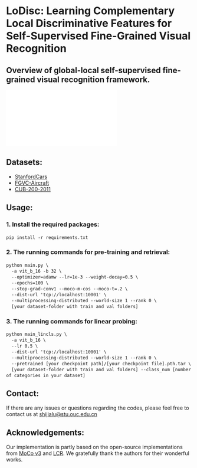# LoDisc: Learning Complementary Local Discriminative Features for Self-Supervised Fine-Grained Visual Recognition
## Overview of global-local self-supervised fine-grained visual recognition framework.
![overview](overview.pdf)

## Datasets:
* [StanfordCars](https://paperswithcode.com/dataset/stanford-cars)
* [FGVC-Aircraft](https://paperswithcode.com/dataset/fgvc-aircraft-1)
* [CUB-200-2011](https://paperswithcode.com/dataset/cub-200-2011)

## Usage:
### 1. Install the required packages:

```
pip install -r requirements.txt
```

### 2. The running commands for pre-training and retrieval:
```
python main.py \
  -a vit_b_16 -b 32 \
  --optimizer=adamw --lr=1e-3 --weight-decay=0.5 \
  --epochs=100 \
  --stop-grad-conv1 --moco-m-cos --moco-t=.2 \
  --dist-url 'tcp://localhost:10001' \
  --multiprocessing-distributed --world-size 1 --rank 0 \
  [your dataset-folder with train and val folders]
```
### 3. The running commands for linear probing:
```
python main_lincls.py \
  -a vit_b_16 \
  --lr 0.5 \
  --dist-url 'tcp://localhost:10001' \
  --multiprocessing-distributed --world-size 1 --rank 0 \
  --pretrained [your checkpoint path]/[your checkpoint file].pth.tar \
  [your dataset-folder with train and val folders] --class_num [number of categories in your dataset]
```

## Contact:
If there are any issues or questions regarding the codes, please feel free to contact us at shijialu@stu.ouc.edu.cn

## Acknowledgements:
Our implementation is partly based on the open-source implementations from [MoCo v3](https://github.com/facebookresearch/moco-v3) and [LCR](https://github.com/GANPerf/LCR). We gratefully thank the authors for their wonderful works.
